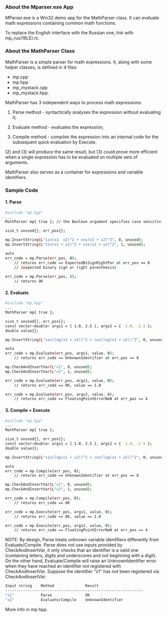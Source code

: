 ### About the Mparser.exe App

MParser.exe is a Win32 demo app for the MathParser class. It can evaluate math expressions containing common math functions.

To replace the English interface with the Russian one, link with mp_rus(16LE).rc.

### About the MathParser Class

MathParser is a simple parser for math expressions. It, along with some helper classes, is defined in 4 files:

- mp.cpp
- mp.hpp
- mp_mystack.cpp
- mp_mystack.hpp.

MathParser has 3 independent ways to process math expressions:

1. Parse method - syntactically analyses the expression without evaluating it;

2. Evaluate method - evaluates the expression;

3. Compile method - compiles the expression into an internal code for the subsequent quick evaluation by Execute.


(2) and (3) will produce the same result, but (3) could prove more efficient when a single expression has to be evaluated on multiple sets of arguments.

MathParser also serves as a container for expressions and variable identifiers.

### Sample Code

#### 1. Parse

```sh
#include "mp.hpp"
...
MathParser mp{ true }; // the Boolean argument specifies case sensitivity

size_t unused{}, err_pos{};

mp.InsertString(L"sin(x1  x2)^2 + cos(x1 + x2)^2", 0, unused); 
mp.InsertString(L"sin(x1 + x2)^2 + cos(x1 + x2)^2", 1, unused);

auto
err_code = mp.Parse(err_pos, 0);
	// returns err_code == ExpectedBiSignRightPar at err_pos == 8
	// (expected binary sign or right parenthesis)
    
err_code = mp.Parse(err_pos, 1);
    // returns OK
```

#### 2. Evaluate

```sh
#include "mp.hpp"
...
MathParser mp{ true };

size_t unused{}, err_pos{};
const vector<double> args1 = { 1.0, 2.5 }, args2 = { -1.0, -2.5 };
double value{};

mp.InsertString(L"sin(log(x1 + x2))^2 + cos(log(x1 + x2))^2", 0, unused);

auto
err_code = mp.Evaluate(err_pos, args1, value, 0);
	// returns err_code == UnknownIdentifier at err_pos == 8

mp.CheckAndInsertVar(L"x1", 0, unused);
mp.CheckAndInsertVar(L"x2", 1, unused);

err_code = mp.Evaluate(err_pos, args1, value, 0);
	// returns err_code == OK, value == 1.0

err_code = mp.Evaluate(err_pos, args2, value, 0);
	// returns err_code == FloatingPointErrorNaN at err_pos == 4
```

#### 3. Compile + Execute

```sh
#include "mp.hpp"
...
MathParser mp{ true };

size_t unused{}, err_pos{};
const vector<double> args1 = { 1.0, 2.5 }, args2 = { -1.0, -2.5 };
double value{};

mp.InsertString(L"sin(log(x1 + x2))^2 + cos(log(x1 + x2))^2", 0, unused);

auto
err_code = mp.Compile(err_pos, 0);
	// returns err_code == UnknownIdentifier at err_pos == 8

mp.CheckAndInsertVar(L"x1", 0, unused);
mp.CheckAndInsertVar(L"x2", 1, unused);

err_code = mp.Compile(err_pos, 0);
	// returns err_code == OK

err_code = mp.Execute(err_pos, args1, value, 0);
	// returns err_code == OK, value == 1.0

err_code = mp.Execute(err_pos, args2, value, 0);
	// returns err_code == FloatingPointErrorNaN at err_pos == 4
```

NOTE: By design, Parse treats unknown variable identifiers differently from Evaluate/Compile. Parse does not use inputs provided by CheckAndInsertVar, it only checks that an identifier is a valid one (containing letters, digits and underscores and not beginning with a digit). On the other hand, Evaluate/Compile will raise an UnknownIdentifier error when they have reached an identifier not registered with CheckAndInsertVar. Suppose the identifier "x1" has not been registered via CheckAndInsertVar:

```sh
Input string	Method              Result
--------------------------------------------------------------
"x1"		    Parse               OK
"x1"	    	Evaluate/Compile	UnknownIdentifier
```
More info in mp.hpp.



